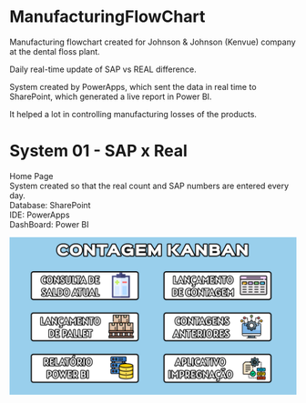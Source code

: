 # ManufacturingFlowChart

Manufacturing flowchart created for Johnson & Johnson (Kenvue) company at the dental floss plant.

Daily real-time update of SAP vs REAL difference.

System created by PowerApps, which sent the data in real time to SharePoint, which generated a live report in Power BI.

It helped a lot in controlling manufacturing losses of the products.

# System 01 - SAP x Real

Home Page <br>
System created so that the real count and SAP numbers are entered every day. <br>
Database: SharePoint <br>
IDE: PowerApps <br>
DashBoard: Power BI <br>

![homepage](Captura%20de%20tela%202024-04-22%20152251.png)








